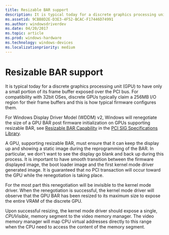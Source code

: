 ```yaml
---
title: Resizable BAR support
description: It is typical today for a discrete graphics processing unit (GPU) to have only a small portion of its frame buffer exposed over the PCI bus.
ms.assetid: 9CBB8D2E-D3E3-4F52-BCAC-F17446D74991
ms.author: windowsdriverdev
ms.date: 04/20/2017
ms.topic: article
ms.prod: windows-hardware
ms.technology: windows-devices
ms.localizationpriority: medium
---
```


# Resizable BAR support


It is typical today for a discrete graphics processing unit (GPU) to have only a small portion of its frame buffer exposed over the PCI bus. For compatibility with 32bit OSes, discrete GPUs typically claim a 256MB I/O region for their frame buffers and this is how typical firmware configures them.

For Windows Display Driver Model (WDDM) v2, Windows will renegotiate the size of a GPU BAR post firmware initialization on GPUs supporting resizable BAR, see [Resizable BAR Capability](http://go.microsoft.com/fwlink/p/?LinkId=525610) in the [PCI SIG Specifications Library](http://go.microsoft.com/fwlink/p/?LinkId=690603).

A GPU, supporting resizable BAR, must ensure that it can keep the display up and showing a static image during the reprogramming of the BAR. In particular, we don't want to see the display go blank and back up during this process. It is important to have smooth transition between the firmware displayed image, the boot loader image and the first kernel mode driver generated image. It is guaranteed that no PCI transaction will occur toward the GPU while the renegotiation is taking place.

For the most part this renegotiation will be invisible to the kernel mode driver. When the renegotiation is successful, the kernel mode driver will observe that the GPU BAR has been resized to its maximum size to expose the entire VRAM of the discrete GPU.

Upon successful resizing, the kernel mode driver should expose a single, *CPUVisible*, memory segment to the video memory manager. The video memory manager will map CPU virtual addresses directly to this range when the CPU need to access the content of the memory segment.

 

 





